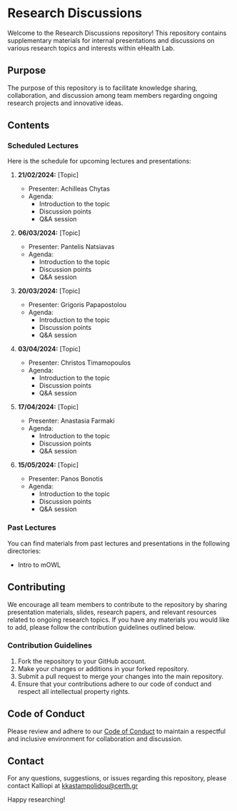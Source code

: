 # Research Discussions

Welcome to the Research Discussions repository! This repository contains supplementary materials for internal presentations and discussions on various research topics and interests within eHealth Lab.

## Purpose

The purpose of this repository is to facilitate knowledge sharing, collaboration, and discussion among team members regarding ongoing research projects and innovative ideas.

## Contents

### Scheduled Lectures

Here is the schedule for upcoming lectures and presentations:

1. **21/02/2024:** [Topic]
   - Presenter: Achilleas Chytas
   - Agenda:
     - Introduction to the topic
     - Discussion points
     - Q&A session

2. **06/03/2024:** [Topic]
   - Presenter: Pantelis Natsiavas
   - Agenda:
     - Introduction to the topic
     - Discussion points
     - Q&A session
       
3. **20/03/2024:** [Topic]
   - Presenter: Grigoris Papapostolou
   - Agenda:
     - Introduction to the topic
     - Discussion points
     - Q&A session

4. **03/04/2024:** [Topic]
   - Presenter: Christos Timamopoulos
   - Agenda:
     - Introduction to the topic
     - Discussion points
     - Q&A session
    
5. **17/04/2024:** [Topic]
   - Presenter: Anastasia Farmaki
   - Agenda:
     - Introduction to the topic
     - Discussion points
     - Q&A session

6. **15/05/2024:** [Topic]
   - Presenter: Panos Bonotis
   - Agenda:
     - Introduction to the topic
     - Discussion points
     - Q&A session

### Past Lectures

You can find materials from past lectures and presentations in the following directories:

- Intro to mOWL


## Contributing

We encourage all team members to contribute to the repository by sharing presentation materials, slides, research papers, and relevant resources related to ongoing research topics. If you have any materials you would like to add, please follow the contribution guidelines outlined below.

### Contribution Guidelines

1. Fork the repository to your GitHub account.
2. Make your changes or additions in your forked repository.
3. Submit a pull request to merge your changes into the main repository.
4. Ensure that your contributions adhere to our code of conduct and respect all intellectual property rights.

## Code of Conduct

Please review and adhere to our [Code of Conduct](CODE_OF_CONDUCT.md) to maintain a respectful and inclusive environment for collaboration and discussion.

## Contact

For any questions, suggestions, or issues regarding this repository, please contact Kalliopi at kkastampolidou@certh.gr

Happy researching!

